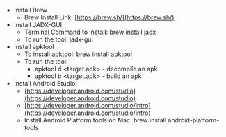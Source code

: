 - Install Brew
	- Brew Install Link: [https://brew.sh/](https://brew.sh/)
- Install JADX-GUI
	- Terminal Command to install: brew install jadx
	- To run the tool: jadx-gui
- Install apktool
	- To install apktool: brew install apktool
	- To run the tool: 
		- apktool d <target.apk> - decompile an apk
		- apktool b <target.apk> - build an apk
- Install Android Studio
	- [https://developer.android.com/studio](https://developer.android.com/studio)
	- [https://developer.android.com/studio/intro](https://developer.android.com/studio/intro)
	- Install Android Platform tools on Mac: brew install android-platform-tools